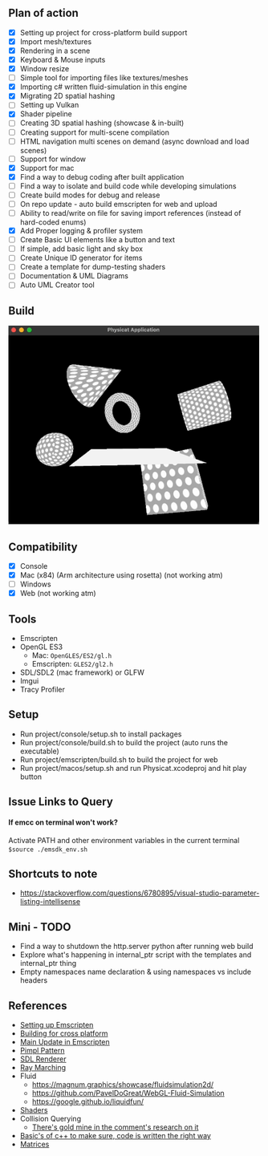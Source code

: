 
## Plan of action
- [x] Setting up project for cross-platform build support
- [x] Import mesh/textures
- [x] Rendering in a scene
- [x] Keyboard & Mouse inputs
- [x] Window resize
- [ ] Simple tool for importing files like textures/meshes
- [x] Importing c# written fluid-simulation in this engine
- [x] Migrating 2D spatial hashing
- [ ] Setting up Vulkan
- [x] Shader pipeline
- [ ] Creating 3D spatial hashing (showcase & in-built)
- [ ] Creating support for multi-scene compilation
- [ ] HTML navigation multi scenes on demand (async download and load scenes)
- [ ] Support for window
- [x] Support for mac
- [x] Find a way to debug coding after built application
- [ ] Find a way to isolate and build code while developing simulations
- [ ] Create build modes for debug and release
- [ ] On repo update - auto build emscripten for web and upload
- [ ] Ability to read/write on file for saving import references (instead of hard-coded enums)
- [x] Add Proper logging & profiler system
- [ ] Create Basic UI elements like a button and text
- [ ] If simple, add basic light and sky box
- [ ] Create Unique ID generator for items
- [ ] Create a template for dump-testing shaders
- [ ] Documentation & UML Diagrams
- [ ] Auto UML Creator tool

## Build
<img src="examples/engine_v2.gif" width="500">

## Compatibility
- [x] Console
- [x] Mac (x84) (Arm architecture using rosetta) (not working atm)
- [ ] Windows
- [x] Web (not working atm)

## Tools
- Emscripten
- OpenGL ES3
  - Mac: ``OpenGLES/ES2/gl.h``
  - Emscripten: ``GLES2/gl2.h``
- SDL/SDL2 (mac framework) or GLFW
- Imgui
- Tracy Profiler

## Setup
- Run project/console/setup.sh to install packages
- Run project/console/build.sh to build the project (auto runs the executable)
- Run project/emscripten/build.sh to build the project for web
- Run project/macos/setup.sh and run Physicat.xcodeproj and hit play button

## Issue Links to Query
#### If emcc on terminal won't work?
Activate PATH and other environment variables in the current terminal `` $source ./emsdk_env.sh ``

## Shortcuts to note
- https://stackoverflow.com/questions/6780895/visual-studio-parameter-listing-intellisense

## Mini - TODO
- Find a way to shutdown the http.server python after running web build
- Explore what's happening in internal_ptr script with the templates and internal_ptr thing
- Empty namespaces name declaration & using namespaces vs include headers

## References
- [Setting up Emscripten](https://emscripten.org/docs/getting_started/Tutorial.html#tutorial)
- [Building for cross platform](https://marcelbraghetto.github.io/a-simple-triangle/2019/03/02/part-01/)
- [Main Update in Emscripten](https://emscripten.org/docs/porting/emscripten-runtime-environment.html)
- [Pimpl Pattern](https://oliora.github.io/2015/12/29/pimpl-and-rule-of-zero.html)
- [SDL Renderer](https://dev.to/noah11012/using-sdl2-2d-accelerated-renderering-1kcb)
- [Ray Marching](https://www.youtube.com/watch?v=BNZtUB7yhX4)
- Fluid
  - https://magnum.graphics/showcase/fluidsimulation2d/
  - https://github.com/PavelDoGreat/WebGL-Fluid-Simulation
  - https://google.github.io/liquidfun/
- [Shaders](https://www.shadertoy.com)
- Collision Querying
  - [There's gold mine in the comment's research on it](https://www.youtube.com/watch?v=sx4IIQL0x7c&list=RDCMUCEwhtpXrg5MmwlH04ANpL8A&start_radio=1&rv=sx4IIQL0x7c&t=1134)
- [Basic's of c++ to make sure, code is written the right way](https://www.programiz.com/cpp-programming/memory-management)
- [Matrices](https://www.opengl-tutorial.org/beginners-tutorials/tutorial-3-matrices/)